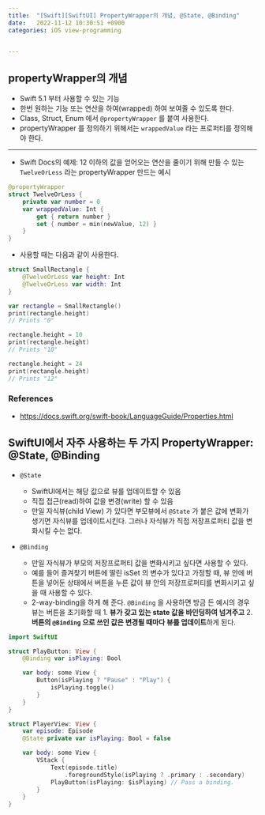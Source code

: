 ```yaml
---
title:  "[Swift][SwiftUI] PropertyWrapper의 개념, @State, @Binding"
date:   2022-11-12 10:30:51 +0900
categories: iOS view-programming


---
```




## propertyWrapper의 개념

- Swift 5.1 부터 사용할 수 있는 기능
- 한번 원하는 기능 또는 연산을 하여(wrapped) 하여 보여줄 수 있도록 한다.
- Class, Struct, Enum 에서 `@propertyWrapper` 를 붙여 사용한다. 
- propertyWrapper 를 정의하기 위해서는 `wrappedValue` 라는 프로퍼티를 정의해야 한다. 

---



- Swift Docs의 예제: 12 이하의 값을 얻어오는 연산을 줄이기 위해 만들 수 있는 `TwelveOrLess` 라는 propertyWrapper 만드는 예시

```swift
@propertyWrapper
struct TwelveOrLess {
    private var number = 0
    var wrappedValue: Int {
        get { return number }
        set { number = min(newValue, 12) }
    }
}
```

- 사용할 때는 다음과 같이 사용한다. 

```swift
struct SmallRectangle {
    @TwelveOrLess var height: Int
    @TwelveOrLess var width: Int
}

var rectangle = SmallRectangle()
print(rectangle.height)
// Prints "0"

rectangle.height = 10
print(rectangle.height)
// Prints "10"

rectangle.height = 24
print(rectangle.height)
// Prints "12"
```



### References

- https://docs.swift.org/swift-book/LanguageGuide/Properties.html



## SwiftUI에서 자주 사용하는 두 가지 PropertyWrapper: @State, @Binding

- `@State`
  - SwiftUI에서는 해당 값으로 뷰를 업데이트할 수 있음
  - 직접 접근(read)하여 값을 변경(write) 할 수 있음
  - 만일 자식뷰(child View) 가 있다면 부모뷰에서 `@State` 가 붙은 값에 변화가 생기면 자식뷰를 업데이트시킨다. 그러나 자식뷰가 직접 저장프로퍼티 값을 변화시킬 수는 없다. 

- `@Binding`
  - 만일 자식뷰가 부모의 저장프로퍼티 값을 변화시키고 싶다면 사용할 수 있다. 
  - 예를 들어 즐겨찾기 버튼에 딸린 isSet 의 변수가 있다고 가정할 때, 뷰 안에 버튼을 넣어둔 상태에서 버튼을 누른 값이 뷰 안의 저장프로퍼티를 변화시키고 싶을 때 사용할 수 있다. 
  - 2-way-binding을 하게 해 준다. `@Binding` 을 사용하면 방금 든 예시의 경우 뷰는 버튼을 초기화할 때 1. **뷰가 갖고 있는 state 값을 바인딩하여 넘겨주고**  2. **버튼의 `@Binding` 으로 쓰인 값은 변경될 때마다 뷰를 업데이트**하게 된다. 

```swift
import SwiftUI

struct PlayButton: View {
    @Binding var isPlaying: Bool

    var body: some View {
        Button(isPlaying ? "Pause" : "Play") {
            isPlaying.toggle()
        }
    }
}

struct PlayerView: View {
    var episode: Episode
    @State private var isPlaying: Bool = false

    var body: some View {
        VStack {
            Text(episode.title)
                .foregroundStyle(isPlaying ? .primary : .secondary)
            PlayButton(isPlaying: $isPlaying) // Pass a binding.
        }
    }
}
```

